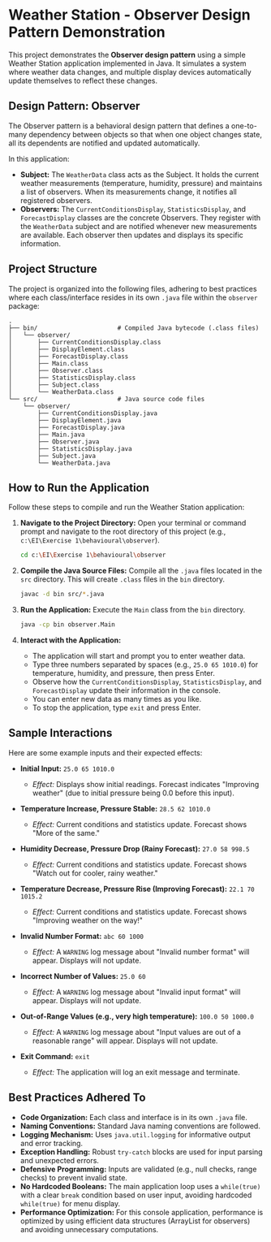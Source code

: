# Weather Station - Observer Design Pattern Demonstration

This project demonstrates the **Observer design pattern** using a simple Weather Station application implemented in Java. It simulates a system where weather data changes, and multiple display devices automatically update themselves to reflect these changes.

## Design Pattern: Observer

The Observer pattern is a behavioral design pattern that defines a one-to-many dependency between objects so that when one object changes state, all its dependents are notified and updated automatically.

In this application:

- **Subject:** The `WeatherData` class acts as the Subject. It holds the current weather measurements (temperature, humidity, pressure) and maintains a list of observers. When its measurements change, it notifies all registered observers.
- **Observers:** The `CurrentConditionsDisplay`, `StatisticsDisplay`, and `ForecastDisplay` classes are the concrete Observers. They register with the `WeatherData` subject and are notified whenever new measurements are available. Each observer then updates and displays its specific information.

## Project Structure

The project is organized into the following files, adhering to best practices where each class/interface resides in its own `.java` file within the `observer` package:

```
.
├── bin/                      # Compiled Java bytecode (.class files)
│   └── observer/
│       ├── CurrentConditionsDisplay.class
│       ├── DisplayElement.class
│       ├── ForecastDisplay.class
│       ├── Main.class
│       ├── Observer.class
│       ├── StatisticsDisplay.class
│       ├── Subject.class
│       └── WeatherData.class
└── src/                      # Java source code files
    └── observer/
        ├── CurrentConditionsDisplay.java
        ├── DisplayElement.java
        ├── ForecastDisplay.java
        ├── Main.java
        ├── Observer.java
        ├── StatisticsDisplay.java
        ├── Subject.java
        └── WeatherData.java
```

## How to Run the Application

Follow these steps to compile and run the Weather Station application:

1. **Navigate to the Project Directory:**
   Open your terminal or command prompt and navigate to the root directory of this project (e.g., `c:\EI\Exercise 1\behavioural\observer`).

   ```bash
   cd c:\EI\Exercise 1\behavioural\observer
   ```

2. **Compile the Java Source Files:**
   Compile all the `.java` files located in the `src` directory. This will create `.class` files in the `bin` directory.

   ```bash
   javac -d bin src/*.java
   ```

3. **Run the Application:**
   Execute the `Main` class from the `bin` directory.

   ```bash
   java -cp bin observer.Main
   ```

4. **Interact with the Application:**
   - The application will start and prompt you to enter weather data.
   - Type three numbers separated by spaces (e.g., `25.0 65 1010.0`) for temperature, humidity, and pressure, then press Enter.
   - Observe how the `CurrentConditionsDisplay`, `StatisticsDisplay`, and `ForecastDisplay` update their information in the console.
   - You can enter new data as many times as you like.
   - To stop the application, type `exit` and press Enter.

## Sample Interactions

Here are some example inputs and their expected effects:

- **Initial Input:** `25.0 65 1010.0`

  - _Effect:_ Displays show initial readings. Forecast indicates "Improving weather" (due to initial pressure being 0.0 before this input).

- **Temperature Increase, Pressure Stable:** `28.5 62 1010.0`

  - _Effect:_ Current conditions and statistics update. Forecast shows "More of the same."

- **Humidity Decrease, Pressure Drop (Rainy Forecast):** `27.0 58 998.5`

  - _Effect:_ Current conditions and statistics update. Forecast shows "Watch out for cooler, rainy weather."

- **Temperature Decrease, Pressure Rise (Improving Forecast):** `22.1 70 1015.2`

  - _Effect:_ Current conditions and statistics update. Forecast shows "Improving weather on the way!"

- **Invalid Number Format:** `abc 60 1000`

  - _Effect:_ A `WARNING` log message about "Invalid number format" will appear. Displays will not update.

- **Incorrect Number of Values:** `25.0 60`

  - _Effect:_ A `WARNING` log message about "Invalid input format" will appear. Displays will not update.

- **Out-of-Range Values (e.g., very high temperature):** `100.0 50 1000.0`

  - _Effect:_ A `WARNING` log message about "Input values are out of a reasonable range" will appear. Displays will not update.

- **Exit Command:** `exit`
  - _Effect:_ The application will log an exit message and terminate.

## Best Practices Adhered To

- **Code Organization:** Each class and interface is in its own `.java` file.
- **Naming Conventions:** Standard Java naming conventions are followed.
- **Logging Mechanism:** Uses `java.util.logging` for informative output and error tracking.
- **Exception Handling:** Robust `try-catch` blocks are used for input parsing and unexpected errors.
- **Defensive Programming:** Inputs are validated (e.g., null checks, range checks) to prevent invalid state.
- **No Hardcoded Booleans:** The main application loop uses a `while(true)` with a clear `break` condition based on user input, avoiding hardcoded `while(true)` for menu display.
- **Performance Optimization:** For this console application, performance is optimized by using efficient data structures (ArrayList for observers) and avoiding unnecessary computations.
